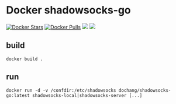 Docker shadowsocks-go
=====================

[![Docker Stars](https://img.shields.io/docker/stars/dochang/shadowsocks-go.svg)](https://hub.docker.com/r/dochang/shadowsocks-go/)
[![Docker Pulls](https://img.shields.io/docker/pulls/dochang/shadowsocks-go.svg)](https://hub.docker.com/r/dochang/shadowsocks-go/)
[![](https://images.microbadger.com/badges/image/dochang/shadowsocks-go:latest.svg)](http://microbadger.com/images/dochang/shadowsocks-go:latest "Get your own image badge on microbadger.com")
[![](https://images.microbadger.com/badges/version/dochang/shadowsocks-go:latest.svg)](http://microbadger.com/images/dochang/shadowsocks-go:latest "Get your own version badge on microbadger.com")

build
-----

    docker build .

run
---

    docker run -d -v /confdir:/etc/shadowsocks dochang/shadowsocks-go:latest shadowsocks-local|shadowsocks-server [...]

